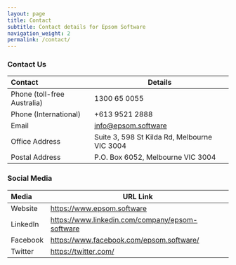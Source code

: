 ```yaml
---
layout: page
title: Contact
subtitle: Contact details for Epsom Software
navigation_weight: 2
permalink: /contact/
---
```


### Contact Us

| Contact | Details |
|:----------|------------- |
| Phone (toll-free Australia) | 1300 65 0055 |
| Phone (International) | +613 9521 2888 |
| Email | info@epsom.software |
| Office Address | Suite 3, 598 St Kilda Rd, Melbourne VIC 3004 |
| Postal Address | P.O. Box 6052, Melbourne VIC 3004 |


### Social Media

| Media | URL Link |
|:---------------|------------------------------------|
| Website	| <a href="https://www.epsom.software" target="_blank">https://www.epsom.software</a> |
| LinkedIn	| <a href="https://www.linkedin.com/company/epsom-software" target="_blank">https://www.linkedin.com/company/epsom-software</a> |
| Facebook	| <a href="https://www.facebook.com/epsom.software/" target="_blank">https://www.facebook.com/epsom.software/</a> |
| Twitter	| <a href="https://twitter.com/" target="_blank">https://twitter.com/</a> |
